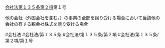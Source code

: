 [会社法第１３５条第２項](会社法＿＿＿＿第１３５条第２項)第１号

他の会社（外国会社を含む。）の事業の全部を譲り受ける場合において当該他の会社の有する親会社株式を譲り受ける場合


#会社法
#会社法/第１３５条
#会社法/第１３５条/第２項
#会社法/第１３５条/第２項/第１号
